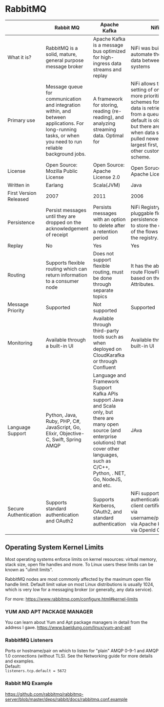 # RabbitMQ

||Rabbit MQ | Apache Kafka | Nifi
|-------|-------|-------|-------|
|What it is?|RabbitMQ is a solid, mature, general purpose message broker|Apache Kafka is a message bus optimized for high-ingress data streams and replay|NiFi was built to automate the flow of data between systems|
|Primary use|Message queue for communication and integration within, and between applications. For long-running tasks, or when you need to run reliable background jobs.|A framework for storing, reading (re-reading), and analyzing streaming data. Optimal for|NiFi allows the setting of one or more prioritization schemes for how data is retrieved from a queue. The default is oldest first, but there are times when data should be pulled newest first, largest first, or some other custom scheme.|
|License|Open Source: Mozilla Public License|Open Source: Apache License 2.0|Open Soruce: Apache License|
|Written in|Earlang|Scala(JVM)|Java|
|First Version Released|2007|2011|2006|
|Persistence|Persist messages until they are dropped on the acknowledgement of receipt|Persists messages with an option to delete after a retention period|NiFi Registry uses a pluggable flow persistence provider to store the content of the flows saved to the registry.|
|Replay|No|Yes|Yes|
|Routing|Supports flexible routing which can return information to a consumer node|Does not support flexible routing, must be done through separate topics|It has the ability to route FlowFiles based on their Attributes.|
|Message Priority|Supported|Not supported|Supported|
|Monitoring|Available through a built-in UI|Available through third-party tools such as when deployed on CloudKarafka or through Confluent|Available through a built-in UI|
|Language Support| Python, Java, Ruby, PHP, C#, JavaScript, Go, Elixir, Objective-C, Swift, Spring AMQP|Language and Framework Support Kafka APIs support Java and Scala only, but there are many open source (and enterprise solutions) that cover other languages, such as C/C++, Python, . NET, Go, NodeJS, and etc.|JAva|
|Secure Authentication|Supports standard authentication and OAuth2|Supports Kerberos, OAuth2, and standard authentication|NiFi supports user authentication via client certificates, via username/password, via Apache Knox, or via OpenId Connect.|






## Operating System Kernel Limits
Most operating systems enforce limits on kernel resources: virtual memory, stack size, open file handles and more. To Linux users these limits can be known as "ulimit limits".

RabbitMQ nodes are most commonly affected by the maximum open file handle limit. Default limit value on most Linux distributions is usually 1024, which is very low for a messaging broker (or generally, any data service).


For more: https://www.rabbitmq.com/configure.html#kernel-limits


### YUM AND APT PACKAGE MANAGER
You can learn about Yum and Apt package managers in detail from the address I gave.
https://www.baeldung.com/linux/yum-and-apt


### RabbitMQ Listeners
Ports or hostname/pair on which to listen for "plain" AMQP 0-9-1 and AMQP 1.0 connections (without TLS). See the Networking guide for more details and examples.
<br>Default:<br>
`listeners.tcp.default = 5672`
<br>
### Rabbit MQ Example
https://github.com/rabbitmq/rabbitmq-server/blob/master/deps/rabbit/docs/rabbitmq.conf.example
  
